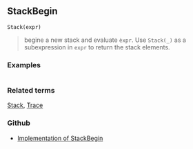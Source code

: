 ## StackBegin

```
Stack(expr)
```

> begine a new stack and evaluate `èxpr`. Use `Stack(_)` as a subexpression in `expr` to return the stack elements. 

### Examples 

```

```


### Related terms
[Stack](Stack.md), [Trace](Trace.md)
### Github
* [Implementation of StackBegin](https://github.com/axkr/symja_android_library/blob/master/symja_android_library/matheclipse-core/src/main/java/org/matheclipse/core/builtin/Programming.java#L2547) 
